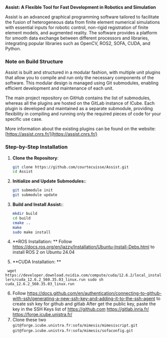 **Assist: A Flexible Tool for Fast Development in Robotics and Simulation**

Assist is an advanced graphical programming software tailored to facilitate the fusion of heterogeneous data from finite element numerical simulations with essential inputs for robotic control, non-rigid registration of finite element models, and augmented reality. The software provides a platform for smooth data exchange between different processors and libraries, integrating popular libraries such as OpenCV, ROS2, SOFA, CUDA, and Python.

### Note on Build Structure

Assist is built and structured in a modular fashion, with multiple unit plugins that allow you to compile and run only the necessary components of the software. This modular design is managed using Git submodules, enabling efficient development and maintenance of each unit.

The main project repository on GitHub contains the list of submodules, whereas all the plugins are hosted on the GitLab instance of ICube. Each plugin is developed and maintained as a separate submodule, providing flexibility in compiling and running only the required pieces of code for your specific use case.

More information about the existing plugins can be found on the website: [https://assist.cnrs.fr/](https://assist.cnrs.fr/)

### Step-by-Step Installation
1. **Clone the Repository**:
   ```bash
   git clone https://github.com/courtecuisse/Assist.git
   cd Assist
   ```
   
2. **Initialize and Update Submodules:**:
   ```bash   
   git submodule init
   git submodule update
   ```

3. **Build and Install Assist:**:
   ```bash   
   mkdir build
   cd build
   cmake ..
   make
   sudo make install
   ```
4. **ROS Installation: **
   Follow https://docs.ros.org/en/jazzy/Installation/Ubuntu-Install-Debs.html to install ROS 2 on Ubuntu 24.04

5. **CUDA Installation: **
   
` wget https://developer.download.nvidia.com/compute/cuda/12.6.2/local_installers/cuda_12.6.2_560.35.03_linux.run
sudo sh cuda_12.6.2_560.35.03_linux.run`

6. Follow https://docs.github.com/en/authentication/connecting-to-github-with-ssh/generating-a-new-ssh-key-and-adding-it-to-the-ssh-agent to create ssh key for github and gitlab
   After get the public key, paste the key in the SSH Keys list of
   https://github.com
   https://gitlab.inria.fr/
   https://forge.icube.unistra.fr/
7. Clone these two
   `git@forge.icube.unistra.fr:sofa/mimesis/mimesiscript.git`
   `git@forge.icube.unistra.fr:sofa/mimesis/sofaconfig.git`

   
   
   
   
